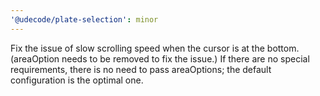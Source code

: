 ```yaml
---
'@udecode/plate-selection': minor
---
```


Fix the issue of slow scrolling speed when the cursor is at the bottom.(areaOption needs to be removed to fix the issue.)
If there are no special requirements, there is no need to pass areaOptions; the default configuration is the optimal one.